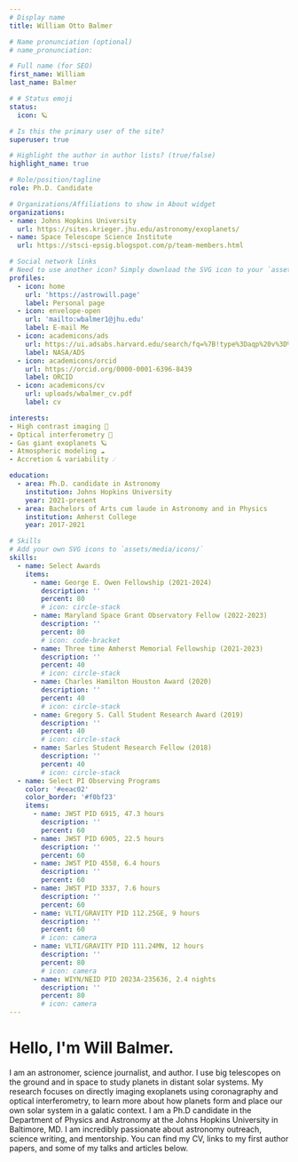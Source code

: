 ```yaml
---
# Display name
title: William Otto Balmer

# Name pronunciation (optional)
# name_pronunciation: 

# Full name (for SEO)
first_name: William
last_name: Balmer

# # Status emoji
status:
  icon: 🪐

# Is this the primary user of the site?
superuser: true

# Highlight the author in author lists? (true/false)
highlight_name: true

# Role/position/tagline
role: Ph.D. Candidate

# Organizations/Affiliations to show in About widget
organizations:
- name: Johns Hopkins University
  url: https://sites.krieger.jhu.edu/astronomy/exoplanets/
- name: Space Telescope Science Institute
  url: https://stsci-epsig.blogspot.com/p/team-members.html

# Social network links
# Need to use another icon? Simply download the SVG icon to your `assets/media/icons/` folder.
profiles:
  - icon: home
    url: 'https://astrowill.page'
    label: Personal page
  - icon: envelope-open
    url: 'mailto:wbalmer1@jhu.edu'
    label: E-mail Me
  - icon: academicons/ads 
    url: https://ui.adsabs.harvard.edu/search/fq=%7B!type%3Daqp%20v%3D%24fq_database%7D&fq_database=(database%3Aastronomy%20OR%20database%3Aphysics)&q=author%3A%22Balmer%2C%20W.%20O.%22&sort=date%20desc%2C%20bibcode%20desc&p_=0
    label: NASA/ADS
  - icon: academicons/orcid
    url: https://orcid.org/0000-0001-6396-8439
    label: ORCID
  - icon: academicons/cv
    url: uploads/wbalmer_cv.pdf
    label: cv

interests:
- High contrast imaging 🌟
- Optical interferometry 💫
- Gas giant exoplanets 🪐
- Atmospheric modeling ☁️
- Accretion & variability ☄️

education:
  - area: Ph.D. candidate in Astronomy
    institution: Johns Hopkins University
    year: 2021-present
  - area: Bachelors of Arts cum laude in Astronomy and in Physics
    institution: Amherst College
    year: 2017-2021

# Skills
# Add your own SVG icons to `assets/media/icons/`
skills:
  - name: Select Awards
    items:
      - name: George E. Owen Fellowship (2021-2024)
        description: ''
        percent: 80
        # icon: circle-stack
      - name: Maryland Space Grant Observatory Fellow (2022-2023)
        description: ''
        percent: 80
        # icon: code-bracket
      - name: Three time Amherst Memorial Fellowship (2021-2023)
        description: ''
        percent: 40
        # icon: circle-stack
      - name: Charles Hamilton Houston Award (2020)
        description: ''
        percent: 40
        # icon: circle-stack
      - name: Gregory S. Call Student Research Award (2019)
        description: ''
        percent: 40
        # icon: circle-stack
      - name: Sarles Student Research Fellow (2018)
        description: ''
        percent: 40
        # icon: circle-stack
  - name: Select PI Observing Programs
    color: '#eeac02'
    color_border: '#f0bf23'
    items:
      - name: JWST PID 6915, 47.3 hours
        description: ''
        percent: 60
      - name: JWST PID 6905, 22.5 hours
        description: ''
        percent: 60
      - name: JWST PID 4558, 6.4 hours
        description: ''
        percent: 60
      - name: JWST PID 3337, 7.6 hours
        description: ''
        percent: 60
      - name: VLTI/GRAVITY PID 112.25GE, 9 hours
        description: ''
        percent: 60
        # icon: camera
      - name: VLTI/GRAVITY PID 111.24MN, 12 hours
        description: ''
        percent: 80
        # icon: camera
      - name: WIYN/NEID PID 2023A-235636, 2.4 nights
        description: ''
        percent: 80
        # icon: camera
---
```


# Hello, I'm Will Balmer.

I am an astronomer, science journalist, and author. I use big telescopes on the ground and in space to study planets in distant solar systems. My research focuses on directly imaging exoplanets using coronagraphy and optical interferometry, to learn more about how planets form and place our own solar system in a galatic context. I am a Ph.D candidate in the Department of Physics and Astronomy at the Johns Hopkins University in Baltimore, MD. I am incredibly passionate about astronomy outreach, science writing, and mentorship. You can find my CV, links to my first author papers, and some of my talks and articles below.
<!-- {style="text-align: justify;"} -->